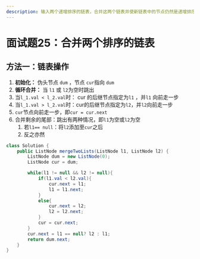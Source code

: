 ```yaml
---
description: 输入两个递增排序的链表，合并这两个链表并使新链表中的节点仍然是递增排序的。
---
```


# 面试题25：合并两个排序的链表

## 方法一：链表操作

1.  **初始化：** 伪头节点 `dum` ，节点 `cur`指向 `dum`
2.  **循环合并：** 当 `l1​` 或 `l2`​ 为空时跳出
   1. 当`l_1.val < l_2.val`时： cur 的后继节点指定为`l1` ​，并`l1` ​向前走一步
   2. 当`l_1.val > l_2.val`时：cur的后继节点指定为`l2`，并`l2`向前走一步
   3. `cur`节点向前走一步，即`cur = cur.next`
3. 合并剩余的尾部：跳出有两种情况，即`l1`为空或`l2`为空
   1. 若`l1== null`：将`l2`添加至`cur`之后
   2. 反之亦然

```java
class Solution {
    public ListNode mergeTwoLists(ListNode l1, ListNode l2) {
        ListNode dum = new ListNode(0);
        ListNode cur = dum;

        while(l1 != null && l2 != null){
            if(l1.val < l2.val){
                cur.next = l1;
                l1 = l1.next;
            }
            else{
                cur.next = l2;
                l2 = l2.next;
            }
            cur = cur.next;
        }
        cur.next = l1 == null? l2 : l1;
        return dum.next;
    }
}
```

